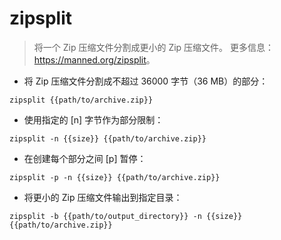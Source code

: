 # zipsplit

> 将一个 Zip 压缩文件分割成更小的 Zip 压缩文件。
> 更多信息：<https://manned.org/zipsplit>。

- 将 Zip 压缩文件分割成不超过 36000 字节（36 MB）的部分：

`zipsplit {{path/to/archive.zip}}`

- 使用指定的 [n] 字节作为部分限制：

`zipsplit -n {{size}} {{path/to/archive.zip}}`

- 在创建每个部分之间 [p] 暂停：

`zipsplit -p -n {{size}} {{path/to/archive.zip}}`

- 将更小的 Zip 压缩文件输出到指定目录：

`zipsplit -b {{path/to/output_directory}} -n {{size}} {{path/to/archive.zip}}`